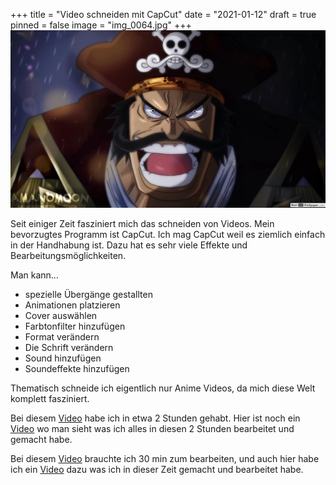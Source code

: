 +++
title = "Video schneiden mit CapCut"
date = "2021-01-12"
draft = true
pinned = false
image = "img_0064.jpg"
+++
![](img_0064.jpg)

Seit einiger Zeit fasziniert mich das schneiden von Videos. Mein bevorzugtes Programm ist CapCut. Ich mag CapCut weil es ziemlich einfach in der Handhabung ist. Dazu hat es sehr viele Effekte und Bearbeitungsmöglichkeiten. 

Man kann...

* spezielle Übergänge gestallten
* Animationen platzieren
* Cover auswählen
* Farbtonfilter hinzufügen
* Format verändern
* Die Schrift verändern
* Sound hinzufügen
* Soundeffekte hinzufügen

Thematisch schneide ich eigentlich nur Anime Videos, da mich diese Welt komplett fasziniert.

Bei diesem [Video](https://photos.google.com/share/AF1QipMNgG_PQL5oywz5V-ZDcyDJo6jF7FENGY8gyDUz6jST8x6IbFHcFQCPTXG4tMO15A/photo/AF1QipOb52xmBYMe-zFHyDJdf7KjUJifXfBlwazeiROE?key=cVkwczdvMExxUDRDX2F1aUJ3VWJvRnNYY3BYZVVn) habe ich in etwa 2 Stunden gehabt. Hier ist noch ein [Video](https://photos.google.com/share/AF1QipMNgG_PQL5oywz5V-ZDcyDJo6jF7FENGY8gyDUz6jST8x6IbFHcFQCPTXG4tMO15A/photo/AF1QipN0MQrmpqBjLtBw6_dsCz71PjmG9_rRCjRDXlST?key=cVkwczdvMExxUDRDX2F1aUJ3VWJvRnNYY3BYZVVn) wo man sieht was ich alles in diesen 2 Stunden bearbeitet und gemacht habe.

Bei diesem [Video](https://photos.google.com/share/AF1QipMNgG_PQL5oywz5V-ZDcyDJo6jF7FENGY8gyDUz6jST8x6IbFHcFQCPTXG4tMO15A/photo/AF1QipN0aDiVcdJGTg7cwGEkV1ixSNoRTONCx7dHPtCM?key=cVkwczdvMExxUDRDX2F1aUJ3VWJvRnNYY3BYZVVn) brauchte ich 30 min zum bearbeiten, und auch hier habe ich ein [Video](https://photos.google.com/share/AF1QipMNgG_PQL5oywz5V-ZDcyDJo6jF7FENGY8gyDUz6jST8x6IbFHcFQCPTXG4tMO15A/photo/AF1QipN0MQrmpqBjLtBw6_dsCz71PjmG9_rRCjRDXlST?key=cVkwczdvMExxUDRDX2F1aUJ3VWJvRnNYY3BYZVVn) dazu was ich in dieser Zeit gemacht und bearbeitet habe.